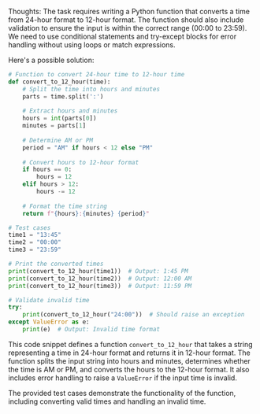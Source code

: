 Thoughts: The task requires writing a Python function that converts a time from 24-hour format to 12-hour format. The function should also include validation to ensure the input is within the correct range (00:00 to 23:59). We need to use conditional statements and try-except blocks for error handling without using loops or match expressions.

Here's a possible solution:

```py
# Function to convert 24-hour time to 12-hour time
def convert_to_12_hour(time):
    # Split the time into hours and minutes
    parts = time.split(':')
    
    # Extract hours and minutes
    hours = int(parts[0])
    minutes = parts[1]
    
    # Determine AM or PM
    period = "AM" if hours < 12 else "PM"
    
    # Convert hours to 12-hour format
    if hours == 0:
        hours = 12
    elif hours > 12:
        hours -= 12
    
    # Format the time string
    return f"{hours}:{minutes} {period}"

# Test cases
time1 = "13:45"
time2 = "00:00"
time3 = "23:59"

# Print the converted times
print(convert_to_12_hour(time1))  # Output: 1:45 PM
print(convert_to_12_hour(time2))  # Output: 12:00 AM
print(convert_to_12_hour(time3))  # Output: 11:59 PM

# Validate invalid time
try:
    print(convert_to_12_hour("24:00"))  # Should raise an exception
except ValueError as e:
    print(e)  # Output: Invalid time format
```

This code snippet defines a function `convert_to_12_hour` that takes a string representing a time in 24-hour format and returns it in 12-hour format. The function splits the input string into hours and minutes, determines whether the time is AM or PM, and converts the hours to the 12-hour format. It also includes error handling to raise a `ValueError` if the input time is invalid.

The provided test cases demonstrate the functionality of the function, including converting valid times and handling an invalid time.